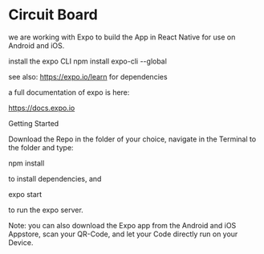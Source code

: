 # Circuit Board

we are working with Expo to build the App in React Native for use on Android and iOS.

install the expo CLI
npm install expo-cli --global

see also: https://expo.io/learn for dependencies

a full documentation of expo is here:

https://docs.expo.io

Getting Started

Download the Repo in the folder of your choice, navigate in the Terminal to the folder and type:

npm install

to install dependencies, and

expo start

to run the expo server.

Note: you can also download the Expo app from the Android and iOS Appstore, scan your QR-Code, and let your Code directly run on your Device.
